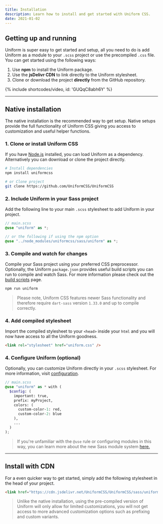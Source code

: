 ```yaml
---
title: Installation
description: Learn how to install and get started with Uniform CSS.
date: 2021-01-02
---
```


## Getting up and running

Uniform is super easy to get started and setup, all you need to do is add Uniform as a module to your `.scss` project or use the precompiled `.css` file. You can get started using the following ways:

1. Use **npm** to install the Uniform package. 
2. Use the **jsDelivr CDN** to link directly to the Uniform stylesheet.
3. Clone or download the project **directly** from the GitHub repository.

{% include shortcodes/video, id: 'GUQqC8abh6Y' %}

---

## Native installation

The native installation is the recommended way to get setup. Native setups provide the full functionality of Uniform CSS giving you access to customization and useful helper functions.

### 1. Clone or install Uniform CSS

If you have <a class="hover.underline" href="https://nodejs.org/en/"  target="_black">Node.js</a> installed, you can load Uniform as a dependency. Alternatively you can download or clone the project directly.

```bash
# Install dependencies
npm install uniformcss

# or Clone project
git clone https://github.com/UniformCSS/UniformCSS
```

### 2. Include Uniform in your Sass project

Add the following line to your main `.scss` stylesheet to add Uniform in your project.

```scss
// main.scss
@use "uniform" as *;

// or the following if using the npm option
@use "../node_modules/uniformcss/sass/uniform" as *;
```

### 3. Compile and watch for changes

Compile your Sass project using your preferred CSS preprocessor. Optionally, the Uniform `package.json` provides useful build scripts you can run to compile and watch Sass. For more information please check out the [build scripts](/docs/build-scripts) page.

```bash
npm run uniform
```

> Please note, Uniform CSS features newer Sass functionality and therefore require `dart-sass` version `1.33.0` and up to compile correctly.

### 4. Add compiled stylesheet

Import the compiled stylesheet to your `<head>` inside your `html` and you will now have access to all the Uniform goodness.

```html
<link rel="stylesheet" href="uniform.css" />
```

### 4. Configure Uniform (optional)

Optionally, you can customize Uniform directly in your `.scss` stylesheet. For more information, visit [configuration](/docs/configuration).

```scss
// main.scss
@use "uniform" as * with (
  $config: (
    important: true,
    prefix: myProject,
    colors: (
      custom-color-1: red,
      custom-color-2: blue
    ),
    ...
  )
);
```

> If you're unfamiliar with the `@use` rule or configuring modules in this way, you can learn more about the new Sass module system <a class="hover.underline" href="https://sass-lang.com/blog/the-module-system-is-launched" target="_black">here.</a>

---

## Install with CDN

For a even quicker way to get started, simply add the following stylesheet in the head of your project.

```html
<link href="https://cdn.jsdelivr.net/UniformCSS/UniformCSS/sass/uniform.min.css" rel="stylesheet" />
```

> Unlike the native installation, using the pre-compiled version of Uniform will only allow for limited customizations, you will not get access to more advanced customization options such as prefixing and custom variants.
